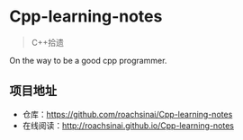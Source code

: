 # Cpp-learning-notes

> C++拾遗

On the way to be a good cpp programmer.

## 项目地址

- 仓库：https://github.com/roachsinai/Cpp-learning-notes
- 在线阅读：http://roachsinai.github.io/Cpp-learning-notes
